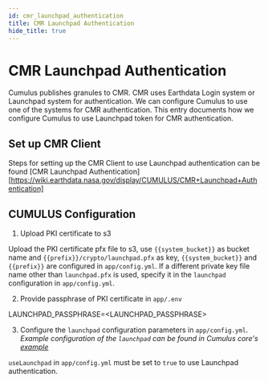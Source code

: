 ```yaml
---
id: cmr_launchpad_authentication
title: CMR Launchpad Authentication
hide_title: true
---
```


# CMR Launchpad Authentication
Cumulus publishes granules to CMR.  CMR uses Earthdata Login system or Launchpad system for authentication. We can configure Cumulus to use one of the systems for CMR authentication.  This entry documents how we configure Cumulus to use Launchpad token for CMR authentication.

## Set up CMR Client

Steps for setting up the CMR Client to use Launchpad authentication can be found [CMR Launchpad Authentication] [https://wiki.earthdata.nasa.gov/display/CUMULUS/CMR+Launchpad+Authentication]

## CUMULUS Configuration

1. Upload PKI certificate to s3

Upload the PKI certificate pfx file to s3, use `{{system_bucket}}` as bucket name and `{{prefix}}/crypto/launchpad.pfx` as key, `{{system_bucket}}` and `{{prefix}}` are configured in `app/config.yml`. If a different private key file name other than `launchpad.pfx` is used, specify it in the `launchpad` configuration in `app/config.yml`.

2. Provide passphrase of PKI certificate in `app/.env`

LAUNCHPAD_PASSPHRASE=<LAUNCHPAD_PASSPHRASE>

3. Configure the `launchpad` configuration parameters in `app/config.yml`. _Example configuration of the `launchpad` can be found in Cumulus core's [example](https://github.com/nasa/cumulus/blob/master/example/app/config.yml)_

`useLaunchpad` in `app/config.yml` must be set to `true` to use Launchpad authentication.